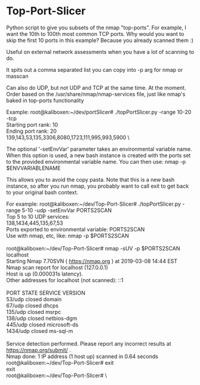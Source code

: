 # Top-Port-Slicer
Python script to give you subsets of the nmap "top-ports". For example, I want the 10th to 100th most common TCP ports. Why would you want to skip the first 10 ports in this example? Because you already scanned them :)

Useful on external network assessments when you have a lot of scanning to do. 

It spits out a comma separated list you can copy into -p arg for nmap or masscan

Can also do UDP, but not UDP and TCP at the same time. At the moment. 
Order based on the /usr/share/nmap/nmap-services file, just like nmap's baked in top-ports functionality

Example:
root@kaliboxen:~/dev/portSlicer# ./topPortSlicer.py -range 10-20 -tcp \
Starting port rank: 10 \
Ending port rank: 20 \
139,143,53,135,3306,8080,1723,111,995,993,5900 \


The optional '-setEnvVar' parameter takes an environmental variable name. When this option is used, a new bash instance is created with the ports set to the provided environmental variable name. You can then use:
nmap -p $ENVVARIABLENAME

This allows you to avoid the copy pasta. Note that this is a new bash instance, so after you run nmap, you probably want to call exit to get back to your original bash context. 

For example:
root@kaliboxen:~/dev/Top-Port-Slicer# ./topPortSlicer.py -range 5-10 -udp -setEnvVar PORTS2SCAN \
Top 5 to 10 UDP services: \
138,1434,445,135,67,53 \
Ports exported to environmental variable: PORTS2SCAN \
Use with nmap, etc, like: nmap -p $PORTS2SCAN \
 \
root@kaliboxen:~/dev/Top-Port-Slicer# nmap -sUV -p $PORTS2SCAN localhost \
Starting Nmap 7.70SVN ( https://nmap.org ) at 2019-03-08 14:44 EST \
Nmap scan report for localhost (127.0.0.1) \
Host is up (0.000031s latency). \
Other addresses for localhost (not scanned): ::1 \
 \
PORT     STATE  SERVICE      VERSION \
53/udp   closed domain \
67/udp   closed dhcps \
135/udp  closed msrpc \
138/udp  closed netbios-dgm \
445/udp  closed microsoft-ds \
1434/udp closed ms-sql-m \
 \
Service detection performed. Please report any incorrect results at https://nmap.org/submit/ . \
Nmap done: 1 IP address (1 host up) scanned in 0.64 seconds \
root@kaliboxen:~/dev/Top-Port-Slicer# exit \
exit \
root@kaliboxen:~/dev/Top-Port-Slicer#  \
